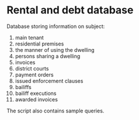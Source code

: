 # Rental and debt database
Database storing information on subject:
1.	main tenant
2.	residential premises
3.	the manner of using the dwelling
4.	persons sharing a dwelling
5.	invoices
6.	district courts
7.	payment orders
8.	issued enforcement clauses
9.	bailiffs
10.	bailiff executions
11.	awarded invoices

The script also contains sample queries. 

